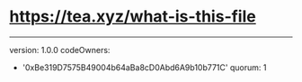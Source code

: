 # https://tea.xyz/what-is-this-file
---
version: 1.0.0
codeOwners:
  - '0xBe319D7575B49004b64aBa8cD0Abd6A9b10b771C'
quorum: 1
